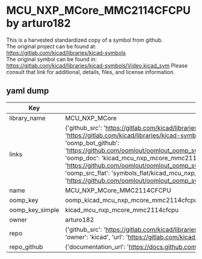 # MCU_NXP_MCore_MMC2114CFCPU by arturo182  
This is a harvested standardized copy of a symbol from github.  
The original project can be found at:  
https://gitlab.com/kicad/libraries/kicad-symbols  
The original symbol can be found in:
https://gitlab.com/kicad/libraries/kicad-symbols/Video.kicad_sym
Please consult that link for additional, details, files, and license information.  
## yaml dump  
| Key | Value |  
| --- | --- |  
| library_name | MCU_NXP_MCore |  
| links | {'github_src': 'https://gitlab.com/kicad/libraries/kicad-symbols/Video.kicad_sym', 'github_src_repo': 'https://gitlab.com/kicad/libraries/kicad-symbols', 'oomp_bot': 'kicad_mcu_nxp_mcore_mmc2114cfcpu/working', 'oomp_bot_github': 'https://github.com/oomlout/oomlout_oomp_symbol_bot/tree/main/kicad_mcu_nxp_mcore_mmc2114cfcpu/working', 'oomp_doc': 'kicad_mcu_nxp_mcore_mmc2114cfcpu/working', 'oomp_doc_github': 'https://github.com/oomlout/oomlout_oomp_symbol_doc/tree/main/kicad_mcu_nxp_mcore_mmc2114cfcpu/working', 'oomp_src_flat': 'symbols_flat/kicad_mcu_nxp_mcore_mmc2114cfcpu/working', 'oomp_src_flat_github': 'https://github.com/oomlout/oomlout_oomp_symbol_src/tree/main/kicad_mcu_nxp_mcore_mmc2114cfcpu/working'} |  
| name | MCU_NXP_MCore_MMC2114CFCPU |  
| oomp_key | oomp_kicad_mcu_nxp_mcore_mmc2114cfcpu |  
| oomp_key_simple | kicad_mcu_nxp_mcore_mmc2114cfcpu |  
| owner | arturo182 |  
| repo | {'github_src': 'https://gitlab.com/kicad/libraries/kicad-symbols/Video.kicad_sym', 'name': 'libraries/kicad-symbols', 'owner': 'kicad', 'url': 'https://gitlab.com/kicad/libraries/kicad-symbols'} |  
| repo_github | {'documentation_url': 'https://docs.github.com/rest/repos/repos#get-a-repository', 'message': 'Not Found'} |  

